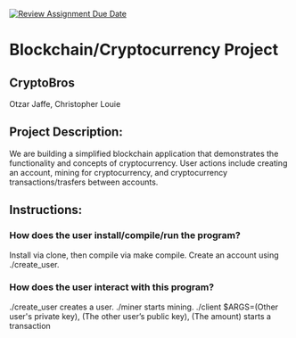 [![Review Assignment Due Date](https://classroom.github.com/assets/deadline-readme-button-22041afd0340ce965d47ae6ef1cefeee28c7c493a6346c4f15d667ab976d596c.svg)](https://classroom.github.com/a/Vh67aNdh)
# Blockchain/Cryptocurrency Project

## CryptoBros

Otzar Jaffe, Christopher Louie
       
## Project Description:

We are building a simplified blockchain application that demonstrates the functionality and concepts of cryptocurrency. User actions include creating an account, mining for cryptocurrency, and cryptocurrency transactions/trasfers between accounts.
  
## Instructions:
### How does the user install/compile/run the program?
Install via clone, then compile via make compile. Create an account using ./create_user.

### How does the user interact with this program?
./create_user creates a user.
./miner starts mining.
./client $ARGS=(Other user's private key), (The other user’s public key), (The amount) starts a transaction
